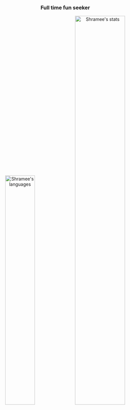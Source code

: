 
<div align="center">
  <h3>Full time fun seeker</h3>

  <img width="43%" src='https://github-readme-stats.vercel.app/api/top-langs/?username=shramee&layout=compact&theme=monokai&bg_color=22272e&hide_border=true' alt="Shramee's languages" /> <img width="56%" src='https://github-readme-stats.vercel.app/api/?username=shramee&theme=monokai&show_icons=true&bg_color=22272e&hide_border=true&rank_icon=default' alt="Shramee's stats" />
</div>



<!--
**shramee/shramee** is a ✨ _special_ ✨ repository because its `README.md` (this file) appears on your GitHub profile.

Here are some ideas to get you started:

- 🔭 I’m currently working on ...
- 🌱 I’m currently learning ...
- 👯 I’m looking to collaborate on ...
- 🤔 I’m looking for help with ...
- 💬 Ask me about ...
- 📫 How to reach me: ...
- 😄 Pronouns: ...
- ⚡ Fun fact: ...
-->
